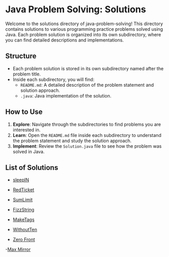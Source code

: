 
# Java Problem Solving: Solutions

Welcome to the solutions directory of java-problem-solving! This directory contains solutions to various programming practice problems solved using Java. Each problem solution is organized into its own subdirectory, where you can find detailed descriptions and implementations.

## Structure

- Each problem solution is stored in its own subdirectory named after the problem title.
- Inside each subdirectory, you will find:
  - `README.md`: A detailed description of the problem statement and solution approach.
  - `.java`: Java implementation of the solution.

## How to Use

1. **Explore**: Navigate through the subdirectories to find problems you are interested in.
2. **Learn**: Open the `README.md` file inside each subdirectory to understand the problem statement and study the solution approach.
3. **Implement**: Review the `Solution.java` file to see how the problem was solved in Java.

## List of Solutions

- [sleepIN](https://github.com/priyanshu-saraswat/java-problem-solving/tree/main/solutions/sleepIN)

- [RedTicket](https://github.com/priyanshu-saraswat/java-problem-solving/tree/main/solutions/redticket)

- [SumLimit](https://github.com/priyanshu-saraswat/java-problem-solving/tree/main/solutions/sumlimit)

- [FizzString](https://github.com/priyanshu-saraswat/java-problem-solving/tree/main/solutions/fizzstring)

- [MakeTags](https://github.com/priyanshu-saraswat/java-problem-solving/tree/main/solutions/maketags)

- [WithoutTen](https://github.com/priyanshu-saraswat/java-problem-solving/tree/main/solutions/withoutTen)

- [Zero Front](https://github.com/priyanshu-saraswat/java-problem-solving/tree/main/solutions/zeroFront)

-[Max Mirror](https://github.com/priyanshu-saraswat/java-problem-solving/tree/main/solutions/maxMirror) 
